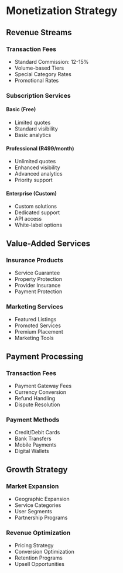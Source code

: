 # Monetization Strategy

## Revenue Streams
### Transaction Fees
- Standard Commission: 12-15%
- Volume-based Tiers
- Special Category Rates
- Promotional Rates

### Subscription Services
#### Basic (Free)
- Limited quotes
- Standard visibility
- Basic analytics

#### Professional (R499/month)
- Unlimited quotes
- Enhanced visibility
- Advanced analytics
- Priority support

#### Enterprise (Custom)
- Custom solutions
- Dedicated support
- API access
- White-label options

## Value-Added Services
### Insurance Products
- Service Guarantee
- Property Protection
- Provider Insurance
- Payment Protection

### Marketing Services
- Featured Listings
- Promoted Services
- Premium Placement
- Marketing Tools

## Payment Processing
### Transaction Fees
- Payment Gateway Fees
- Currency Conversion
- Refund Handling
- Dispute Resolution

### Payment Methods
- Credit/Debit Cards
- Bank Transfers
- Mobile Payments
- Digital Wallets

## Growth Strategy
### Market Expansion
- Geographic Expansion
- Service Categories
- User Segments
- Partnership Programs

### Revenue Optimization
- Pricing Strategy
- Conversion Optimization
- Retention Programs
- Upsell Opportunities 